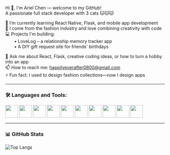 Hi 👋, I'm Ariel Chen — welcome to my GitHub!  
A passionate full stack developer with 3 cats 🐱🐱🐱

🌱 I’m currently learning React Native, Flask, and mobile app development  
🎨 I come from the fashion industry and love combining creativity with code  
💻 Projects I'm building:  
  • LoveLog – a relationship memory tracker app  
  • A DIY gift request site for friends' birthdays  

💬 Ask me about React, Flask, creative coding ideas, or how to turn a hobby into an app  
📫 How to reach me: happilyeverafter0800@gmail.com  
⚡ Fun fact: I used to design fashion collections—now I design apps

---

### 🛠️ Languages and Tools:

<img src="https://cdn.jsdelivr.net/gh/devicons/devicon/icons/html5/html5-original.svg" width="40"/> 
<img src="https://cdn.jsdelivr.net/gh/devicons/devicon/icons/css3/css3-original.svg" width="40"/>
<img src="https://cdn.jsdelivr.net/gh/devicons/devicon/icons/javascript/javascript-original.svg" width="40"/>
<img src="https://cdn.jsdelivr.net/gh/devicons/devicon/icons/react/react-original.svg" width="40"/>
<img src="https://cdn.jsdelivr.net/gh/devicons/devicon/icons/reactnative/reactnative-original.svg" width="40"/>
<img src="https://cdn.jsdelivr.net/gh/devicons/devicon/icons/python/python-original.svg" width="40"/>
<img src="https://cdn.jsdelivr.net/gh/devicons/devicon/icons/flask/flask-original.svg" width="40"/>
<img src="https://cdn.jsdelivr.net/gh/devicons/devicon/icons/git/git-original.svg" width="40"/>
<img src="https://cdn.jsdelivr.net/gh/devicons/devicon/icons/postgresql/postgresql-original.svg" width="40"/>
<img src="https://cdn.jsdelivr.net/gh/devicons/devicon/icons/figma/figma-original.svg" width="40"/>

---

### 📊 GitHub Stats

![Top Langs](https://github-readme-stats.vercel.app/api/top-langs/?username=HYC-code520&layout=compact&theme=default)
